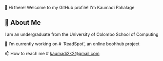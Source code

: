 👋 Hi there! Welcome to my GitHub profile! I'm Kaumadi Pahalage

## 🚀 About Me

I am an undergraduate from the University of Colombo School of Computing

 🔭 I’m currently working on # 'ReadSpot', an online boohhub project

📫 How to reach me # kaumadi2k2@gmail.com

